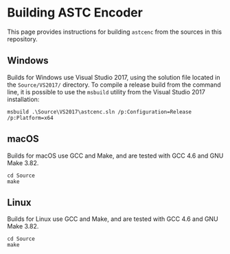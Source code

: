 # Building ASTC Encoder

This page provides instructions for building `astcenc` from the sources in
this repository.

## Windows

Builds for Windows use Visual Studio 2017, using the solution file located in
the `Source/VS2017/` directory. To compile a release build from the command
line, it is possible to use the `msbuild` utility from the Visual Studio 2017
installation:

```
msbuild .\Source\VS2017\astcenc.sln /p:Configuration=Release /p:Platform=x64
```

## macOS

Builds for macOS use GCC and Make, and are tested with GCC 4.6 and GNU Make
3.82.

```
cd Source
make
```

## Linux

Builds for Linux use GCC and Make, and are tested with GCC 4.6 and GNU Make
3.82.

```
cd Source
make
```

